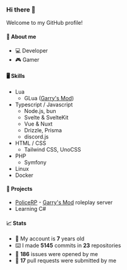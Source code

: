 ### Hi there 👋

Welcome to my GitHub profile!

#### 🧍 About me
- 💻 Developer
- 🎮 Gamer

#### 🖥️ Skills
- Lua
  - GLua ([Garry's Mod](https://store.steampowered.com/app/4000/Garrys_Mod/ "Garry's Mod on Steam"))
- Typescript / Javascript
  - Node.js, bun
  - Svelte & SvelteKit
  - Vue & Nuxt
  - Drizzle, Prisma
  - discord.js
- HTML / CSS
  - Tailwind CSS, UnoCSS
- PHP
  - Symfony
- Linux
- Docker

#### 🔨 Projects
- [PoliceRP](https://policerp.de/) - [Garry's Mod](https://store.steampowered.com/app/4000/Garrys_Mod/ "Garry's Mod on Steam") roleplay server
- Learning C#

#### 📈 Stats
- 🎂 My account is **7** years old
- ⌨️ I made **5145** commits in **23** repositories
- 🐛 **186** issues were opened by me
- 🔗 **17** pull requests were submitted by me
